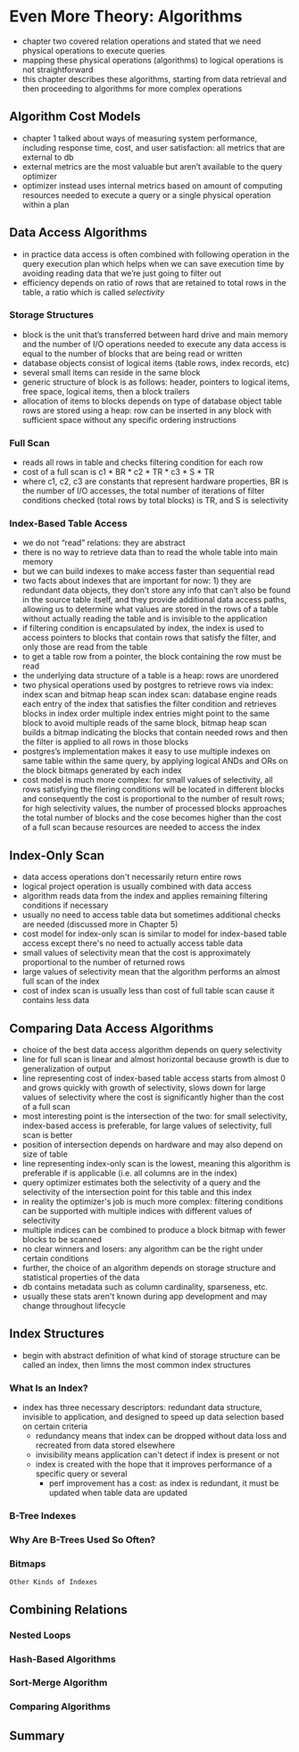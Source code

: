 # Even More Theory: Algorithms
- chapter two covered relation operations and stated that we need physical operations to execute queries
- mapping these physical operations (algorithms) to logical operations is not straightforward
- this chapter describes these algorithms, starting from data retrieval and then proceeding to algorithms for more complex operations

## Algorithm Cost Models
- chapter 1 talked about ways of measuring system performance, including response time, cost, and user satisfaction: all metrics that are external to db
- external metrics are the most valuable but aren’t available to the query optimizer
-	optimizer instead uses internal metrics based on amount of computing resources needed to execute a query or a single physical operation within a plan

## Data Access Algorithms
-	in practice data access is often combined with following operation in the query execution plan which helps when we can save execution time by avoiding reading data that we’re just going to filter out
-	efficiency depends on ratio of rows that are retained to total rows in the table, a ratio which is called _selectivity_

###	Storage Structures
-	block is the unit that’s transferred between hard drive and main memory and the number of I/O operations needed to execute any data access is equal to the number of blocks that are being read or written
-	database objects consist of logical items (table rows, index records, etc)
-	several small items can reside in the same block
-	generic structure of block is as follows: header, pointers to logical items, free space, logical items, then a block trailers
-	allocation of items to blocks depends on type of database object
			table rows are stored using a heap: row can be inserted in any block with sufficient space without any specific ordering instructions

###	Full Scan
-	reads all rows in table and checks filtering condition for each row
-	cost of a full scan is c1 * BR * c2 * TR * c3 * S * TR
-	where c1, c2, c3 are constants that represent hardware properties, BR is the number of I/O accesses, the total number of iterations of filter conditions checked (total rows by total blocks) is TR, and S is selectivity

###	Index-Based Table Access
-	we do not “read” relations: they are abstract
-	there is no way to retrieve data than to read the whole table into main memory
-	but we can build indexes to make access faster than sequential read
-	two facts about indexes that are important for now: 1) they are redundant data objects, they don’t store any info that can’t also be found in the source table itself, and they provide additional data access paths, allowing us to determine what values are stored in the rows of a table without actually reading the table and is invisible to the application
-	if filtering condition is encapsulated by index, the index is used to access pointers to blocks that contain rows that satisfy the filter, and only those are read from the table
-	to get a table row from a pointer, the block containing the row must be read
-	the underlying data structure of a table is a heap: rows are unordered
-	two physical operations used by postgres to retrieve rows via index: index scan and bitmap heap scan
			index scan: database engine reads each entry of the index that satisfies the filter condition and retrieves blocks in index order
				multiple index entries might point to the same block
			to avoid multiple reads of the same block, bitmap heap scan builds a bitmap indicating the blocks that contain needed rows and then the filter is applied to all rows in those blocks
-	postgres’s implementation makes it easy to use multiple indexes on same table within the same query, by applying logical ANDs and ORs on the block bitmaps generated by each index
- cost model is much more complex: for small values of selectivity, all rows satisfying the filering conditions will be located in different blocks and consequently the cost is proportional to the number of result rows; for high selectivity values, the number of processed blocks approaches the total number of blocks and the cose becomes higher than the cost of a full scan because resources are needed to access the index

## Index-Only Scan
- data access operations don't necessarily return entire rows
- logical project operation is usually combined with data access
- algorithm reads data from the index and applies remaining filtering conditions if necessary
- usually no need to access table data but sometimes additional checks are needed (discussed more in Chapter 5)
- cost model for index-only scan is similar to model for index-based table access except there's no need to actually access table data
- small values of selectivity mean that the cost is approximately proportional to the number of returned rows
- large values of selectivity mean that the algorithm performs an almost full scan of the index
- cost of index scan is usually less than cost of full table scan cause it contains less data

##	Comparing Data Access Algorithms
- choice of the best data access algorithm depends on query selectivity
- line for full scan is linear and almost horizontal because growth is due to generalization of output
- line representing cost of index-based table access starts from almost 0 and grows quickly with growth of selectivity, slows down for large values of selectivity where the cost is significantly higher than the cost of a full scan
- most interesting point is the intersection of the two: for small selectivity, index-based access is preferable, for large values of selectivity, full scan is better
- position of intersection depends on hardware and may also depend on size of table
- line representing index-only scan is the lowest, meaning this algorithm is preferable if is applicable (i.e. all columns are in the index)
- query optimizer estimates both the selectivity of a query and the selectivity of the intersection point for this table and this index
- in reality the optimizer's job is much more complex: filtering conditions can be supported with multiple indices with different values of selectivity
- multiple indices can be combined to produce a block bitmap with fewer blocks to be scanned
- no clear winners and losers: any algorithm can be the right under certain conditions
- further, the choice of an algorithm depends on storage structure and statistical properties of the data
- db contains metadata such as column cardinality, sparseness, etc.
- usually these stats aren't known during app development and may change throughout lifecycle

## Index Structures
- begin with abstract definition of what kind of storage structure can be called an index, then limns the most common index structures

###	What Is an Index?
- index has three necessary descriptors: redundant data structure, invisible to application, and designed to speed up data selection based on certain criteria
  - redundancy means that index can be dropped without data loss and recreated from data stored elsewhere
  - invisibility means application can't detect if index is present or not
  - index is created with the hope that it improves performance of a specific query or several
    - perf improvement has a cost: as index is redundant, it must be updated when table data are updated

###	B-Tree Indexes
###	Why Are B-Trees Used So Often?
###	Bitmaps
	Other Kinds of Indexes

## Combining Relations
###	Nested Loops
###	Hash-Based Algorithms
###	Sort-Merge Algorithm
###	Comparing Algorithms

## Summary
